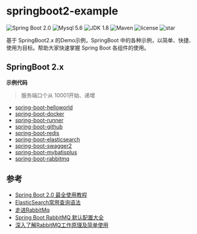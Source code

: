 # springboot2-example

![Spring Boot 2.0](https://img.shields.io/badge/Spring%20Boot-2.0-brightgreen.svg)
![Mysql 5.6](https://img.shields.io/badge/Mysql-5.6-blue.svg)
![JDK 1.8](https://img.shields.io/badge/JDK-1.8-brightgreen.svg)
![Maven](https://img.shields.io/badge/Maven-3.5.0-yellowgreen.svg)
![license](https://img.shields.io/github/license/rexlin600/springboot2-example)
![star](https://img.shields.io/github/stars/rexlin600/springboot2-example?style=social)

基于 SpringBoot2.x 的Demo示例，SpringBoot 中的各种示例，以简单、快捷、使用为目标。帮助大家快速掌握 Spring Boot 各组件的使用。

## SpringBoot 2.x

**示例代码**

> 服务端口个从 10001开始、递增

- [spring-boot-helloworld](https://github.com/rexlin600/springboot2-examplespringboot2-example/tree/master/spring-boot-helloworld)
- [spring-boot-docker](https://github.com/rexlin600/springboot2-example/tree/master/spring-boot-docker)
- [spring-boot-runner](https://github.com/rexlin600/springboot2-example/tree/master/spring-boot-runner)
- [spring-boot-github](https://github.com/rexlin600/springboot2-example/tree/master/spring-boot-github)
- [spring-boot-redis](https://github.com/rexlin600/springboot2-example/tree/master/spring-boot-redis)
- [spring-boot-elasticsearch](https://github.com/rexlin600/springboot2-example/tree/master/spring-boot-elasticsearch)
- [spring-boot-swagger2](https://github.com/rexlin600/springboot2-example/tree/master/spring-boot-swagger2)
- [spring-boot-mybatisplus](https://github.com/rexlin600/springboot2-example/tree/master/spring-boot-mybatisplus)
- [spring-boot-rabbitmq](https://github.com/rexlin600/springboot2-example/tree/master/spring-boot-rabbitmq)


## 参考

- [Spring Boot 2.0 最全使用教程](https://github.com/ityouknow/spring-boot-leaning)
- [ElasticSearch常用查询语法](https://blog.csdn.net/qwqw3333333/article/details/78255996)
- [走进RabbitMq](https://www.jianshu.com/p/a5f7fce67803)
- [Spring Boot RabbitMQ 默认配置大全](https://www.cnblogs.com/1x11/p/10919687.html)
- [深入了解RabbitMQ工作原理及简单使用](https://www.cnblogs.com/vipstone/p/9275256.html)
